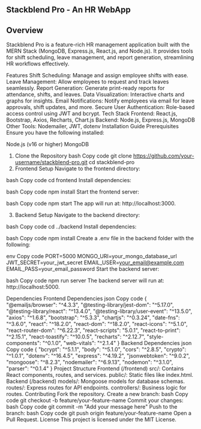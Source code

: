 ## Stackblend Pro - An HR WebApp
## Overview
Stackblend Pro is a feature-rich HR management application built with the MERN Stack (MongoDB, Express.js, React.js, and Node.js). It provides tools for shift scheduling, leave management, and report generation, streamlining HR workflows effectively.

Features
Shift Scheduling: Manage and assign employee shifts with ease.
Leave Management: Allow employees to request and track leaves seamlessly.
Report Generation: Generate print-ready reports for attendance, shifts, and leaves.
Data Visualization: Interactive charts and graphs for insights.
Email Notifications: Notify employees via email for leave approvals, shift updates, and more.
Secure User Authentication: Role-based access control using JWT and bcrypt.
Tech Stack
Frontend: React.js, Bootstrap, Axios, Recharts, Chart.js
Backend: Node.js, Express.js, MongoDB
Other Tools: Nodemailer, JWT, dotenv
Installation Guide
Prerequisites
Ensure you have the following installed:

Node.js (v16 or higher)
MongoDB
1. Clone the Repository
bash
Copy code
git clone https://github.com/your-username/stackblend-pro.git
cd stackblend-pro
2. Frontend Setup
Navigate to the frontend directory:

bash
Copy code
cd frontend
Install dependencies:

bash
Copy code
npm install
Start the frontend server:

bash
Copy code
npm start
The app will run at: http://localhost:3000.

3. Backend Setup
Navigate to the backend directory:

bash
Copy code
cd ../backend
Install dependencies:

bash
Copy code
npm install
Create a .env file in the backend folder with the following:

env
Copy code
PORT=5000
MONGO_URI=your_mongo_database_url
JWT_SECRET=your_jwt_secret
EMAIL_USER=your_email@example.com
EMAIL_PASS=your_email_password
Start the backend server:

bash
Copy code
npm run server
The backend server will run at: http://localhost:5000.

Dependencies
Frontend Dependencies
json
Copy code
{
  "@emailjs/browser": "^4.3.3",
  "@testing-library/jest-dom": "^5.17.0",
  "@testing-library/react": "^13.4.0",
  "@testing-library/user-event": "^13.5.0",
  "axios": "^1.6.8",
  "bootstrap": "^5.3.3",
  "chartjs": "^0.3.24",
  "date-fns": "^3.6.0",
  "react": "^18.2.0",
  "react-dom": "^18.2.0",
  "react-icons": "^5.1.0",
  "react-router-dom": "^6.22.3",
  "react-scripts": "5.0.1",
  "react-to-print": "^2.15.1",
  "react-toastify": "^10.0.5",
  "recharts": "^2.12.7",
  "style-components": "^0.1.0",
  "web-vitals": "^2.1.4"
}
Backend Dependencies
json
Copy code
{
  "bcrypt": "^5.1.1",
  "body": "^5.1.0",
  "cors": "^2.8.5",
  "crypto": "^1.0.1",
  "dotenv": "^16.4.5",
  "express": "^4.19.2",
  "jsonwebtoken": "^9.0.2",
  "mongoose": "^8.2.3",
  "nodemailer": "^6.9.13",
  "nodemon": "^3.1.0",
  "parser": "^0.1.4"
}
Project Structure
Frontend (/frontend)
src/: Contains React components, routes, and services.
public/: Static files like index.html.
Backend (/backend)
models/: Mongoose models for database schemas.
routes/: Express routes for API endpoints.
controllers/: Business logic for routes.
Contributing
Fork the repository.
Create a new branch:
bash
Copy code
git checkout -b feature/your-feature-name
Commit your changes:
bash
Copy code
git commit -m "Add your message here"
Push to the branch:
bash
Copy code
git push origin feature/your-feature-name
Open a Pull Request.
License
This project is licensed under the MIT License.
